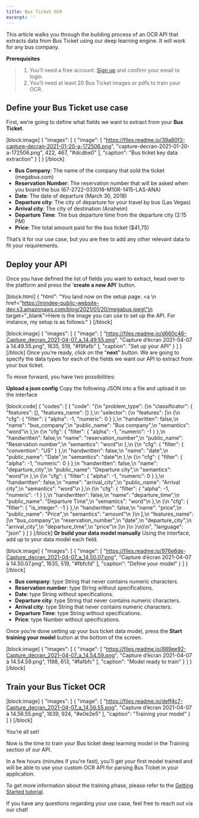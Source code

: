 ```yaml
---
title: Bus Ticket OCR
excerpt: ''
---
```

This article walks you through the building process of an OCR API that extracts data from Bus Ticket using our deep learning engine. It will work for any bus company.

 

 

**Prerequisites**
> 1. You’ll need a free account. [Sign up](https://platform.mindee.com/signup) and confirm your email to login.
> 2. You’ll need at least 20 Bus Ticket images or pdfs to train your OCR.
 

 

## Define your Bus Ticket use case
 

First, we’re going to define what fields we want to extract from your **Bus Ticket**. 

 
[block:image]
{
  "images": [
    {
      "image": [
        "https://files.readme.io/39a80f3-capture-decran-2021-01-20-a-172506.png",
        "capture-decran-2021-01-20-a-172506.png",
        422,
        467,
        "#dcdbe0"
      ],
      "caption": "Bus ticket key data extraction"
    }
  ]
}
[/block]

  *  **Bus Company**: The name of the company that sold the ticket (megabus.com)
  *  **Reservation Number**: The reservation number that will be asked when you board the bus (67-2722-033018-M10R-1415-LAS-ANA)
  *  **Date**: The date of departure (March 30, 2018)
  *  **Departure city**: The city of departure for your travel by bus (Las Vegas)
  *  **Arrival city**: The city of destination (Anaheim)
  *  **Departure Time**: The bus departure time from the departure city (2:15 PM)
  *  **Price**: The total amount paid for the bus ticket ($41,75)
 

 

That’s it for our use case, but you are free to add any other relevant data to fit your requirements.

 

 

## Deploy your API
 

Once you have defined the list of fields you want to extract, head over to the platform and press the ‘**create a new API**’ button.

 
[block:html]
{
  "html": "You land now on the setup page. <a \n   href=\"https://mindee-public-website-dev.s3.amazonaws.com/blog/2021/01/20/megabus.jpeg\"\n   target=\"_blank\">Here is the image</a> you can use to set up the API. For instance, my setup is as follows:"
}
[/block]

[block:image]
{
  "images": [
    {
      "image": [
        "https://files.readme.io/d660c46-Capture_decran_2021-04-07_a_14.49.55.png",
        "Capture d’écran 2021-04-07 à 14.49.55.png",
        1635,
        519,
        "#f9fafb"
      ],
      "caption": "Set up your API"
    }
  ]
}
[/block]
Once you’re ready, click on the “**next**” button. We are going to specify the data types for each of the fields we want our API to extract from your bus ticket.

 


 

To move forward, you have two possibilities:

**Upload a json config**
Copy the following JSON into a file and upload it on the interface

 
[block:code]
{
  "codes": [
    {
      "code": "{\n  \"problem_type\": {\n    \"classificator\": { \"features\": [], \"features_name\": [] },\n    \"selector\": {\n      \"features\": [\n        {\n          \"cfg\": { \"filter\": { \"alpha\": -1, \"numeric\": 0 } },\n          \"handwritten\": false,\n          \"name\": \"bus_company\",\n          \"public_name\": \"Bus company\",\n          \"semantics\": \"word\"\n        },\n        {\n          \"cfg\": { \"filter\": { \"alpha\": -1, \"numeric\": -1 } },\n          \"handwritten\": false,\n          \"name\": \"reservation_number\",\n          \"public_name\": \"Reservation number\",\n          \"semantics\": \"word\"\n        },\n        {\n          \"cfg\": { \"filter\": { \"convention\": \"US\" } },\n          \"handwritten\": false,\n          \"name\": \"date\",\n          \"public_name\": \"Date\",\n          \"semantics\": \"date\"\n        },\n        {\n          \"cfg\": { \"filter\": { \"alpha\": -1, \"numeric\": 0 } },\n          \"handwritten\": false,\n          \"name\": \"departure_city\",\n          \"public_name\": \"Departure city\",\n          \"semantics\": \"word\"\n        },\n        {\n          \"cfg\": { \"filter\": { \"alpha\": -1, \"numeric\": 0 } },\n          \"handwritten\": false,\n          \"name\": \"arrival_city\",\n          \"public_name\": \"Arrival city\",\n          \"semantics\": \"word\"\n        },\n        {\n          \"cfg\": { \"filter\": { \"alpha\": -1, \"numeric\": -1 } },\n          \"handwritten\": false,\n          \"name\": \"departure_time\",\n          \"public_name\": \"Departure Time\",\n          \"semantics\": \"word\"\n        },\n        {\n          \"cfg\": { \"filter\": { \"is_integer\": -1 } },\n          \"handwritten\": false,\n          \"name\": \"price\",\n          \"public_name\": \"Price\",\n          \"semantics\": \"amount\"\n        }\n      ],\n      \"features_name\": [\n        \"bus_company\",\n        \"reservation_number\",\n        \"date\",\n        \"departure_city\",\n        \"arrival_city\",\n        \"departure_time\",\n        \"price\"\n      ]\n    }\n  }\n}\n",
      "language": "json"
    }
  ]
}
[/block]
**Or build your data model manually**
Using the interface, add up to your data model each field.

[block:image]
{
  "images": [
    {
      "image": [
        "https://files.readme.io/976e6de-Capture_decran_2021-04-07_a_14.50.07.png",
        "Capture d’écran 2021-04-07 à 14.50.07.png",
        1635,
        519,
        "#fbfcfd"
      ],
      "caption": "Define your model"
    }
  ]
}
[/block]
  *  **Bus company**: type String that never contains numeric characters.
  *  **Reservation number**: type String without specifications. 
  *  **Date**: type String without specifications.
  *  **Departure city**: type String that never contains numeric characters.
  *  **Arrival city**: type String that never contains numeric characters.
  *  **Departure Time**: type String without specifications. 
  *  **Price**: type Number without specifications. 



 

Once you’re done setting up your bus ticket data model, press the **Start training your model** button at the bottom of the screen.

 
[block:image]
{
  "images": [
    {
      "image": [
        "https://files.readme.io/889ee92-Capture_decran_2021-04-07_a_14.54.59.png",
        "Capture d’écran 2021-04-07 à 14.54.59.png",
        1198,
        613,
        "#fafbfc"
      ],
      "caption": "Model ready to train"
    }
  ]
}
[/block]
 
## Train your Bus Ticket OCR
 

 
[block:image]
{
  "images": [
    {
      "image": [
        "https://files.readme.io/deff4c7-Capture_decran_2021-04-07_a_14.56.55.png",
        "Capture d’écran 2021-04-07 à 14.56.55.png",
        1639,
        924,
        "#e0e2e5"
      ],
      "caption": "Training your model"
    }
  ]
}
[/block]

 

You’re all set! 

 

Now is the time to train your Bus ticket deep learning model in the Training section of our API. 

 

In a few hours (minutes if you're fast), you’ll get your first model trained and will be able to use your custom OCR API for parsing Bus Ticket in your application.

To get more information about the training phase, please refer to the [Getting Started tutorial](doc:build-your-first-document-parsing-api).

If you have any questions regarding your use case, feel free to reach out via our chat!